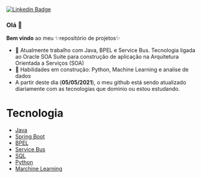 [![Linkedin Badge](https://img.shields.io/badge/-LinkedIn-blue?style=flat-square&logo=Linkedin&logoColor=white&link=https://www.linkedin.com/in/fagnerpsantos/)](https://www.linkedin.com/in/aquilla-tavares-67604bb7/)

### Olá 👋

**Bem vindo** ao meu ✨repositório de projetos✨




- 🔭 Atualmente trabalho com Java, BPEL e Service Bus. Tecnologia ligada ao Oracle SOA Suite para construção de aplicação na Arquitetura Orientada a Serviços (SOA)
- 🌱 Habilidades em construção: Python, Machine Learning e analise de dados
- A partir deste dia (**05/05/2021**), o meu github está sendo atualizado diariamente com as tecnologias que dominio ou estou estudando.

Tecnologia
=================
<!--ts-->
  * [Java](#java)
  * [Spring Boot](https://github.com/1-aquila-1/spring-boot)
  * [BPEL](#bpel)
  * [Service Bus](#service-bus)
  * [SQL](#sql)
  * [Python](https://github.com/1-aquila-1/python)
  * [Marchine Learning](https://github.com/1-aquila-1/machine-learning)
<!--te-->

  <!--* [Power BI](#power-bi)
  * [Django REST framework](#django-rf)
  -->

<!--
- 👯 I’m looking to collaborate on ...
- 🤔 I’m looking for help with ...
- 💬 Ask me about ...
- 📫 How to reach me: ...
- 😄 Pronouns: ...
- ⚡ Fun fact: ...
-->
